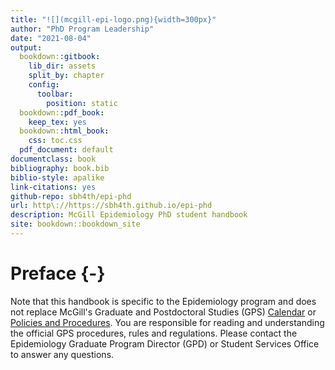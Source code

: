 ```yaml
--- 
title: "![](mcgill-epi-logo.png){width=300px}"
author: "PhD Program Leadership"
date: "2021-08-04"
output:
  bookdown::gitbook:
    lib_dir: assets
    split_by: chapter
    config:
      toolbar:
        position: static
  bookdown::pdf_book:
    keep_tex: yes
  bookdown::html_book:
    css: toc.css
  pdf_document: default
documentclass: book
bibliography: book.bib
biblio-style: apalike
link-citations: yes
github-repo: sbh4th/epi-phd
url: http\://https://sbh4th.github.io/epi-phd
description: McGill Epidemiology PhD student handbook
site: bookdown::bookdown_site
---
```


# Preface {-}

Note that this handbook is specific to the Epidemiology program and does not replace McGill's Graduate and Postdoctoral Studies (GPS) [Calendar](https://www.mcgill.ca/students/courses/calendars/) or [Policies and Procedures](https://www.mcgill.ca/gps/students/policies-and-guidelines). You are responsible for reading and understanding the official GPS procedures, rules and regulations. Please contact the Epidemiology Graduate Program Director (GPD) or Student Services Office to answer any questions.
